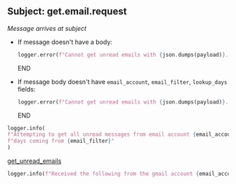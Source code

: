 ## Subject: get.email.request

_Message arrives at subject_

* If message doesn't have a body:
  ```python
  logger.error(f"Cannot get unread emails with {json.dumps(payload)}. Must include body in request")
  ```
  END

* If message body doesn't have `email_account`, `email_filter`, `lookup_days` fields:
  ```python
  logger.error(f"Cannot get unread emails with {json.dumps(payload)}. JSON malformed")
  ```
  END

```python
logger.info(
f"Attempting to get all unread messages from email account {email_account} from the past {lookup_days} "
f"days coming from {email_filter}"
)
```

[get_unread_emails](../repositories/email_reader_repository/get_unread_emails.md)

```python
logger.info(f"Received the following from the gmail account {email_account}: {response['body']}")
```
